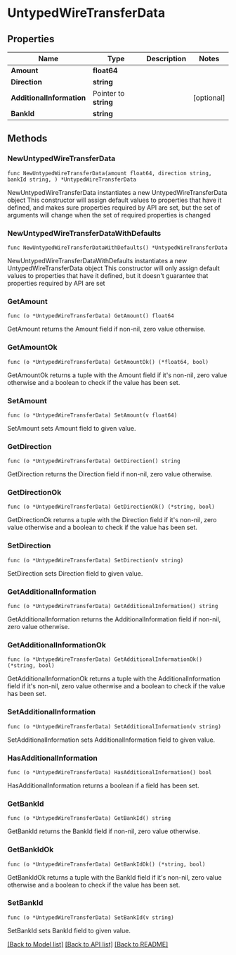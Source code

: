 # UntypedWireTransferData

## Properties

Name | Type | Description | Notes
------------ | ------------- | ------------- | -------------
**Amount** | **float64** |  | 
**Direction** | **string** |  | 
**AdditionalInformation** | Pointer to **string** |  | [optional] 
**BankId** | **string** |  | 

## Methods

### NewUntypedWireTransferData

`func NewUntypedWireTransferData(amount float64, direction string, bankId string, ) *UntypedWireTransferData`

NewUntypedWireTransferData instantiates a new UntypedWireTransferData object
This constructor will assign default values to properties that have it defined,
and makes sure properties required by API are set, but the set of arguments
will change when the set of required properties is changed

### NewUntypedWireTransferDataWithDefaults

`func NewUntypedWireTransferDataWithDefaults() *UntypedWireTransferData`

NewUntypedWireTransferDataWithDefaults instantiates a new UntypedWireTransferData object
This constructor will only assign default values to properties that have it defined,
but it doesn't guarantee that properties required by API are set

### GetAmount

`func (o *UntypedWireTransferData) GetAmount() float64`

GetAmount returns the Amount field if non-nil, zero value otherwise.

### GetAmountOk

`func (o *UntypedWireTransferData) GetAmountOk() (*float64, bool)`

GetAmountOk returns a tuple with the Amount field if it's non-nil, zero value otherwise
and a boolean to check if the value has been set.

### SetAmount

`func (o *UntypedWireTransferData) SetAmount(v float64)`

SetAmount sets Amount field to given value.


### GetDirection

`func (o *UntypedWireTransferData) GetDirection() string`

GetDirection returns the Direction field if non-nil, zero value otherwise.

### GetDirectionOk

`func (o *UntypedWireTransferData) GetDirectionOk() (*string, bool)`

GetDirectionOk returns a tuple with the Direction field if it's non-nil, zero value otherwise
and a boolean to check if the value has been set.

### SetDirection

`func (o *UntypedWireTransferData) SetDirection(v string)`

SetDirection sets Direction field to given value.


### GetAdditionalInformation

`func (o *UntypedWireTransferData) GetAdditionalInformation() string`

GetAdditionalInformation returns the AdditionalInformation field if non-nil, zero value otherwise.

### GetAdditionalInformationOk

`func (o *UntypedWireTransferData) GetAdditionalInformationOk() (*string, bool)`

GetAdditionalInformationOk returns a tuple with the AdditionalInformation field if it's non-nil, zero value otherwise
and a boolean to check if the value has been set.

### SetAdditionalInformation

`func (o *UntypedWireTransferData) SetAdditionalInformation(v string)`

SetAdditionalInformation sets AdditionalInformation field to given value.

### HasAdditionalInformation

`func (o *UntypedWireTransferData) HasAdditionalInformation() bool`

HasAdditionalInformation returns a boolean if a field has been set.

### GetBankId

`func (o *UntypedWireTransferData) GetBankId() string`

GetBankId returns the BankId field if non-nil, zero value otherwise.

### GetBankIdOk

`func (o *UntypedWireTransferData) GetBankIdOk() (*string, bool)`

GetBankIdOk returns a tuple with the BankId field if it's non-nil, zero value otherwise
and a boolean to check if the value has been set.

### SetBankId

`func (o *UntypedWireTransferData) SetBankId(v string)`

SetBankId sets BankId field to given value.



[[Back to Model list]](../README.md#documentation-for-models) [[Back to API list]](../README.md#documentation-for-api-endpoints) [[Back to README]](../README.md)


